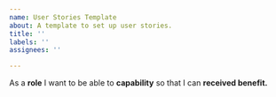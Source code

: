 ```yaml
---
name: User Stories Template
about: A template to set up user stories.
title: ''
labels: ''
assignees: ''

---
```


As a **role** I want to be able to **capability** so that I can **received benefit.**
